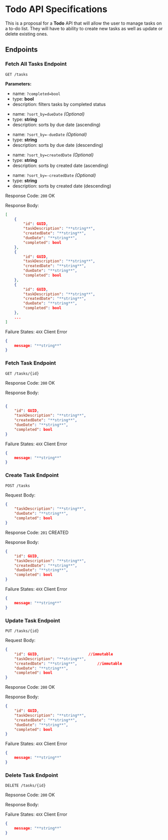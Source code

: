 # Todo API Specifications

This is a proposal for a **Todo** API that will allow the user to manage tasks on a to-do list. 
They will have to ability to create new tasks as well as update or delete existing ones.

## Endpoints

### Fetch All Tasks Endpoint

`GET /tasks`

**Parameters:**

- name: `?completed=bool`
- type: **bool**
- description: filters tasks by completed status

* name: `?sort_by=dueDate` *(Optional)*
* type: **string**
* description: sorts by due date (ascending)

- name: `?sort_by=-dueDate` *(Optional)*
- type: **string**
- description: sorts by due date (descending)

* name: `?sort_by=createdDate` *(Optional)*
* type: **string**
* description: sorts by created date (ascending)

- name: `?sort_by=-createdDate` *(Optional)*
- type: **string**
- description: sorts by created date (descending)

Response Code: `200` OK

Response Body:
```json
[
    {
        "id": GUID,
        "taskDescription": "**string**",
        "createdDate": "**string**",
        "dueDate": "**string**",
        "completed": bool
    },
    {
        "id": GUID,
        "taskDescription": "**string**",
        "createdDate": "**string**",
        "dueDate": "**string**",
        "completed": bool
    },
    {
        "id": GUID,
        "taskDescription": "**string**",
        "createdDate": "**string**",
        "dueDate": "**string**",
        "completed": bool
    },
    ...
]
```

Failure States: `4XX` Client Error

```json
{
    message: "**string**"
}
```

### Fetch Task Endpoint

`GET /tasks/{id}`

Response Code: `200` OK

Response Body:
```json

{
    "id": GUID,
    "taskDescription": "**string**",
    "createdDate": "**string**",
    "dueDate": "**string**",
    "completed": bool
}
```

Failure States: `4XX` Client Error
```json
{
    message: "**string**"
}
```

### Create Task Endpoint

`POST /tasks`

Request Body:
```json
{
    "taskDescription": "**string**",
    "dueDate": "**string**",
    "completed": bool
}
```

Response Code: `201` CREATED

Response Body:
```json
{
    "id": GUID,
    "taskDescription": "**string**",
    "createdDate": "**string**",
    "dueDate": "**string**",
    "completed": bool
}
```

Failure States: `4XX` Client Error
```json
{
    message: "**string**"
}
```

### Update Task Endpoint

`PUT /tasks/{id}`

Request Body:
```json
{
    "id": GUID,                      //immutable
    "taskDescription": "**string**",
    "createdDate": "**string**",         //immutable
    "dueDate": "**string**",
    "completed": bool
}
```

Response Code: `200` OK

Response Body:
```json
{
    "id": GUID,
    "taskDescription": "**string**",
    "createdDate": "**string**",
    "dueDate": "**string**",
    "completed": bool
}
```

Failure States: `4XX` Client Error
```json
{
    message: "**string**"
}
```

### Delete Task Endpoint

`DELETE /tasks/{id}`

Repsonse Code: `200` OK

Response Body:

Failure States: `4XX` Client Error
```json
{
    message: "**string**"
}
```
